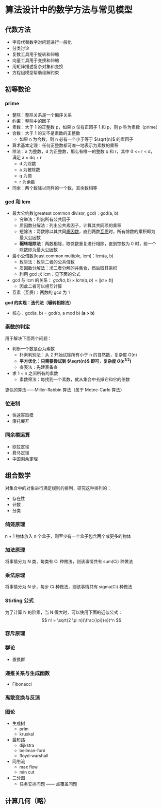 # 算法设计中的数学方法与常见模型

## 代数方法

- 字母代替数字对问题进行一般化
- 分类讨论
- 复数工具用于旋转和伸缩
- 向量工具用于变换和伸缩
- 用矩阵描述复杂对象和变换
- 方程组模型帮助理解约束

## 初等数论

### prime

- 整除：整除关系是一个偏序关系
- 约束：整除中的因子
- 素数：大于 1 的正整数 p，如果 p 仅有正因子 1 和 p，则 p 称为素数（prime）
- 合数：大于 1 的又不是素数的正整数
  - 如果 n 为合数，则 n 必有一个小于等于 $\sqrt{n}$ 的素因子
- 算术基本定理：任何正整数都可唯一地表示为素数的乘积
- 除法：a 为整数，d 为正整数，那么有唯一的整数 q 和 r，其中 0 <= r < d，满足 a = dq + r
  - d 为除数
  - a 为被除数
  - q 为商
  - r 为余数
- 同余：两个数除以同样的一个数，其余数相等

### gcd 和 lcm

- 最大公约数(greatest common divisor, gcd)：gcd(a, b)
  - 穷举法：列出所有公共因子
  - 质因数分解法：列出公共素因子，计算其共同项的乘积
  - 短除法：两数除以其共同[质因数](https://zh.wikipedia.org/wiki/質因數)，直到两数[互质](https://zh.wikipedia.org/wiki/互質)时，所有除数的乘积即为最大公因数
  - **辗转相除法**：两数相除，取馀数重复进行相除，直到馀数为 0 时，前一个除数即为最大公因数
- 最小公倍数(least common multiple, lcm)：lcm(a, b)
  - 枚举法：枚举二者的公共倍数
  - 质因数分解法：求二者分解的并集合，然后取其乘积
  - 利用 gcd 求 lcm：见下面的公式
- gcd 与 lcm 的关系： $gcd(a, b) \times lcm(a, b) = \|a \times b\|$ 
  - 因此二者可以相互计算
- 互素（互质）：两数的 gcd 为 1

**gcd 的实现：迭代法（辗转相除法）**

- 核心：gcd(a, b) = gcd(b, a mod b) **(a > b)**

### 素数的判定

用于解决下面两个问题：

- 判断一个数是否为素数
  - 朴素判别法：从 2 开始试除所有小于 n 的自然数，复杂度 O(n)
  - **平方优化：只需要尝试到 $\sqrt{n}$ 即可，复杂度 $O(n^{1/2})$**
  - 查表法：先建表备查
- 求 1 ~ n 之间所有的素数
  - 素数筛法：每找到一个素数，就从集合中去掉它和它的倍数

更快的算法——Miller-Rabbin 算法（属于 Motne-Carlo 算法）

### 位进制

- 快速幂取模
- 康托展开

### 同余模运算

- 欧拉定理
- 费马定理
- 中国剩余定理

## 组合数学

对集合中的对象进行满足规则的排列，研究这种排列的：

- 存在性
- 计数
- 分类

### 鸽笼原理

n + 1 物体放入 n 个盒子，则至少有一个盒子包含两个或更多的物体

### 加法原理

将事情分为 N 类，每类有 Ci 种做法，则该事情共有 sum(Ci) 种做法

### 乘法原理

将事情分为 N 步，每步 Ci 种做法，则该事情共有 sigma(Ci) 种做法

### Stirling 公式

为了计算 N 的阶乘，当 N 很大时，可以使用下面的近似公式：
$$
n! = \sqrt{2 \pi n}(\frac{\pi}{e})^n
$$

### 容斥原理

### 群论

- 置换群

### 递推关系与生成函数

- Fibonacci

### 离散变换与反演

### 图论

- 生成树
  - prim
  - kruskal
- 最短路
  - dijkstra
  - bellman-ford
  - floyd-warshall
- 网络流
  - max flow
  - min cut
- 二分图
  - 任务安排问题 —— 点覆盖问题

## 计算几何（略）